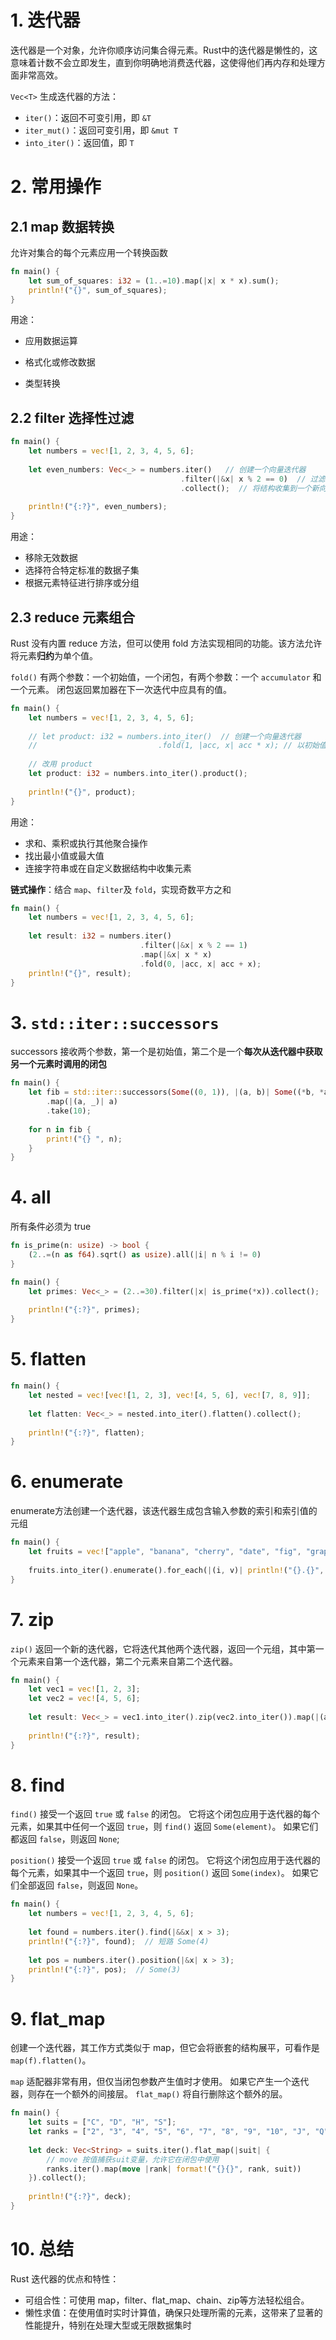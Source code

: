 # 1. 迭代器

迭代器是一个对象，允许你顺序访问集合得元素。Rust中的迭代器是懒性的，这意味着计数不会立即发生，直到你明确地消费迭代器，这使得他们再内存和处理方面非常高效。

`Vec<T>` 生成迭代器的方法：

- `iter()`：返回不可变引用，即 `&T`
- `iter_mut()`：返回可变引用，即 `&mut T`
- `into_iter()`：返回值，即 `T`



# 2. 常用操作

## 2.1 map 数据转换

允许对集合的每个元素应用一个转换函数

```rust
fn main() {
    let sum_of_squares: i32 = (1..=10).map(|x| x * x).sum();
    println!("{}", sum_of_squares);
}
```

用途：

- 应用数据运算
- 格式化或修改数据

- 类型转换



## 2.2 filter 选择性过滤

```rust
fn main() {
    let numbers = vec![1, 2, 3, 4, 5, 6];
    
    let even_numbers: Vec<_> = numbers.iter()   // 创建一个向量迭代器
                                      .filter(|&x| x % 2 == 0)  // 过滤奇数
                                      .collect();  // 将结构收集到一个新向量中
                              
    println!("{:?}", even_numbers);
}
```

用途：

- 移除无效数据
- 选择符合特定标准的数据子集
- 根据元素特征进行排序或分组



## 2.3 reduce 元素组合

Rust 没有内置 reduce 方法，但可以使用 fold 方法实现相同的功能。该方法允许将元素**归约**为单个值。

`fold()` 有两个参数：一个初始值，一个闭包，有两个参数：一个 `accumulator` 和一个元素。 闭包返回累加器在下一次迭代中应具有的值。

```rust
fn main() {
    let numbers = vec![1, 2, 3, 4, 5, 6];
    
    // let product: i32 = numbers.into_iter()  // 创建一个向量迭代器
    //                           .fold(1, |acc, x| acc * x); // 以初始值1开始，遍历并乘以每个元素
    
    // 改用 product
    let product: i32 = numbers.into_iter().product();
    
    println!("{}", product);
}
```

用途：

- 求和、乘积或执行其他聚合操作
- 找出最小值或最大值
- 连接字符串或在自定义数据结构中收集元素



**链式操作**：结合 `map`、`filter`及 `fold`，实现奇数平方之和

```rust
fn main() {
    let numbers = vec![1, 2, 3, 4, 5, 6];
    
    let result: i32 = numbers.iter()
                             .filter(|&x| x % 2 == 1)
                             .map(|&x| x * x)
                             .fold(0, |acc, x| acc + x);
    println!("{}", result);
}
```



# 3. `std::iter::successors`

successors 接收两个参数，第一个是初始值，第二个是一个**每次从迭代器中获取另一个元素时调用的闭包**

```rust
fn main() {
    let fib = std::iter::successors(Some((0, 1)), |(a, b)| Some((*b, *a + *b)))
        .map(|(a, _)| a)
        .take(10);
        
    for n in fib {
        print!("{} ", n);
    }
}
```



# 4. all

所有条件必须为 true

```rust
fn is_prime(n: usize) -> bool {
    (2..=(n as f64).sqrt() as usize).all(|i| n % i != 0)
}

fn main() {
    let primes: Vec<_> = (2..=30).filter(|x| is_prime(*x)).collect();
    
    println!("{:?}", primes);
}
```



# 5. flatten

```rust
fn main() {
    let nested = vec![vec![1, 2, 3], vec![4, 5, 6], vec![7, 8, 9]];
    
    let flatten: Vec<_> = nested.into_iter().flatten().collect();
    
    println!("{:?}", flatten);
}
```



# 6. enumerate

enumerate方法创建一个迭代器，该迭代器生成包含输入参数的索引和索引值的元组

```rust
fn main() {
    let fruits = vec!["apple", "banana", "cherry", "date", "fig", "grape"];
    
    fruits.into_iter().enumerate().for_each(|(i, v)| println!("{}.{}", i+1, v));
}
```



# 7. zip

`zip()` 返回一个新的迭代器，它将迭代其他两个迭代器，返回一个元组，其中第一个元素来自第一个迭代器，第二个元素来自第二个迭代器。

```rust
fn main() {
    let vec1 = vec![1, 2, 3];
    let vec2 = vec![4, 5, 6];
    
    let result: Vec<_> = vec1.into_iter().zip(vec2.into_iter()).map(|(a, b)| a + b).collect();
    
    println!("{:?}", result);
}
```



# 8. find

`find()` 接受一个返回 `true` 或 `false` 的闭包。 它将这个闭包应用于迭代器的每个元素，如果其中任何一个返回 `true`，则 `find()` 返回 `Some(element)`。 如果它们都返回 `false`，则返回 `None`;

`position()` 接受一个返回 `true` 或 `false` 的闭包。 它将这个闭包应用于迭代器的每个元素，如果其中一个返回 `true`，则 `position()` 返回 `Some(index)`。 如果它们全部返回 `false`，则返回 `None`。

```rust
fn main() {
    let numbers = vec![1, 2, 3, 4, 5, 6];
    
    let found = numbers.iter().find(|&&x| x > 3);
    println!("{:?}", found);  // 短路 Some(4)
    
    let pos = numbers.iter().position(|&x| x > 3);
    println!("{:?}", pos);  // Some(3)
}
```



# 9. flat_map

创建一个迭代器，其工作方式类似于 map，但它会将嵌套的结构展平，可看作是 `map(f).flatten()`。

`map` 适配器非常有用，但仅当闭包参数产生值时才使用。 如果它产生一个迭代器，则存在一个额外的间接层。 `flat_map()` 将自行删除这个额外的层。

```rust
fn main() {
    let suits = ["C", "D", "H", "S"];
    let ranks = ["2", "3", "4", "5", "6", "7", "8", "9", "10", "J", "Q", "K", "A"];
    
    let deck: Vec<String> = suits.iter().flat_map(|suit| {
        // move 按值捕获suit变量，允许它在闭包中使用
        ranks.iter().map(move |rank| format!("{}{}", rank, suit))
    }).collect();
    
    println!("{:?}", deck);  
}
```



# 10. 总结

Rust 迭代器的优点和特性：

- 可组合性：可使用 map，filter、flat_map、chain、zip等方法轻松组合。
- 懒性求值：在使用值时实时计算值，确保只处理所需的元素，这带来了显著的性能提升，特别在处理大型或无限数据集时



























